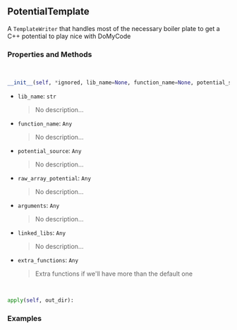 ## <a id="RynLib.PlzNumbers.PotentialTemplator.PotentialTemplate">PotentialTemplate</a>
A `TemplateWriter` that handles most of the necessary boiler plate to get a C++ potential to play nice with DoMyCode

### Properties and Methods
<a id="RynLib.PlzNumbers.PotentialTemplator.PotentialTemplate.__init__">&nbsp;</a>
```python
__init__(self, *ignored, lib_name=None, function_name=None, potential_source=None, raw_array_potential=None, arguments=None, linked_libs=None, static_source=False, extra_functions=(), fortran_potential=False, shim_script=None, conversion=None): 
```

- `lib_name`: `str`
    >No description...
- `function_name`: `Any`
    >No description...
- `potential_source`: `Any`
    >No description...
- `raw_array_potential`: `Any`
    >No description...
- `arguments`: `Any`
    >No description...
- `linked_libs`: `Any`
    >No description...
- `extra_functions`: `Any`
    >Extra functions if we'll have more than the default one

<a id="RynLib.PlzNumbers.PotentialTemplator.PotentialTemplate.apply">&nbsp;</a>
```python
apply(self, out_dir): 
```

### Examples
